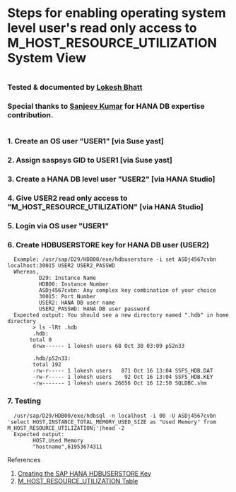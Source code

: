 # Steps for enabling operating system level user's read only access to M_HOST_RESOURCE_UTILIZATION System View
#
### Tested & documented by [Lokesh Bhatt](https://www.linkedin.com/in/lokesh-bhatt-796a2ab/)
### Special thanks to [Sanjeev Kumar](https://www.linkedin.com/in/sanjeev-kumar-5328a723/) for HANA DB expertise contribution.
#
### 1. Create an OS user "USER1" [via Suse yast]
### 2. Assign saspsys GID to USER1 [via Suse yast]
### 3. Create a HANA DB level user "USER2" [via HANA Studio]
### 4. Give USER2 read only access to "M_HOST_RESOURCE_UTILIZATION" [via HANA Studio]
### 5. Login via OS user "USER1"
### 6. Create HDBUSERSTORE key for HANA DB user (USER2)
      Example: /usr/sap/D29/HDB00/exe/hdbuserstore -i set ASDj4567cvbn localhost:30015 USER2 USER2_PASSWD
      Whereas,
              D29: Instance Name
              HDB00: Instance Number
              ASDj4567cvbn: Any complex key combination of your choice
              30015: Port Number
              USER2: HANA DB user name
              USER2_PASSWD: HANA DB user password
      Expected output: You should see a new directory named ".hdb" in home directory
            > ls -lRt .hdb
            .hdb:
           total 0
            drwx------ 1 lokesh users 68 Oct 30 03:09 p52n33

            .hdb/p52n33:
            total 192
            -rw-r----- 1 lokesh users   871 Oct 16 13:04 SSFS_HDB.DAT
            -rw-r----- 1 lokesh users    92 Oct 16 13:04 SSFS_HDB.KEY
            -rw------- 1 lokesh users 26656 Oct 16 12:50 SQLDBC.shm
 
### 7. Testing
      /usr/sap/D29/HDB00/exe/hdbsql -n localhost -i 00 -U ASDj4567cvbn 'select HOST,INSTANCE_TOTAL_MEMORY_USED_SIZE as "Used Memory" from M_HOST_RESOURCE_UTILIZATION;'|head -2
      Expected output:
            HOST,Used Memory
            "hostname",61953674311


References
1. [Creating the SAP HANA HDBUSERSTORE Key](https://documentation.commvault.com/commvault/v11/article?p=22335.htm)
2. [M_HOST_RESOURCE_UTILIZATION Table](https://help.sap.com/viewer/4fe29514fd584807ac9f2a04f6754767/2.0.03/en-US/20b12419751910148afa9303eec370a0.html)

